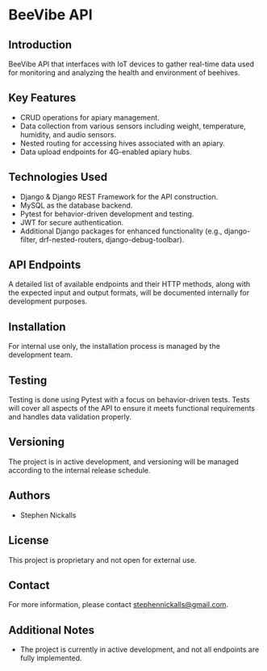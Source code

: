 # BeeVibe API

## Introduction
BeeVibe API that interfaces with IoT devices to gather real-time data used for monitoring and analyzing the health and environment of beehives.

## Key Features
- CRUD operations for apiary management.
- Data collection from various sensors including weight, temperature, humidity, and audio sensors.
- Nested routing for accessing hives associated with an apiary.
- Data upload endpoints for 4G-enabled apiary hubs.

## Technologies Used
- Django & Django REST Framework for the API construction.
- MySQL as the database backend.
- Pytest for behavior-driven development and testing.
- JWT for secure authentication.
- Additional Django packages for enhanced functionality (e.g., django-filter, drf-nested-routers, django-debug-toolbar).

## API Endpoints
A detailed list of available endpoints and their HTTP methods, along with the expected input and output formats, will be documented internally for development purposes.

## Installation
For internal use only, the installation process is managed by the development team.

## Testing
Testing is done using Pytest with a focus on behavior-driven tests. Tests will cover all aspects of the API to ensure it meets functional requirements and handles data validation properly.

## Versioning
The project is in active development, and versioning will be managed according to the internal release schedule.

## Authors
- Stephen Nickalls

## License
This project is proprietary and not open for external use.

## Contact
For more information, please contact stephennickalls@gmail.com.

## Additional Notes
- The project is currently in active development, and not all endpoints are fully implemented.
